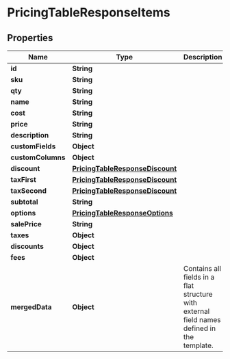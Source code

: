 

# PricingTableResponseItems


## Properties

Name | Type | Description | Notes
------------ | ------------- | ------------- | -------------
**id** | **String** |  |  [optional]
**sku** | **String** |  |  [optional]
**qty** | **String** |  |  [optional]
**name** | **String** |  |  [optional]
**cost** | **String** |  |  [optional]
**price** | **String** |  |  [optional]
**description** | **String** |  |  [optional]
**customFields** | **Object** |  |  [optional]
**customColumns** | **Object** |  |  [optional]
**discount** | [**PricingTableResponseDiscount**](PricingTableResponseDiscount.md) |  |  [optional]
**taxFirst** | [**PricingTableResponseDiscount**](PricingTableResponseDiscount.md) |  |  [optional]
**taxSecond** | [**PricingTableResponseDiscount**](PricingTableResponseDiscount.md) |  |  [optional]
**subtotal** | **String** |  |  [optional]
**options** | [**PricingTableResponseOptions**](PricingTableResponseOptions.md) |  |  [optional]
**salePrice** | **String** |  |  [optional]
**taxes** | **Object** |  |  [optional]
**discounts** | **Object** |  |  [optional]
**fees** | **Object** |  |  [optional]
**mergedData** | **Object** | Contains all fields in a flat structure with external field names defined in the template. |  [optional]



